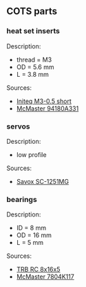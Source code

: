 ## COTS parts

### heat set inserts

Description:
* thread = M3
* OD = 5.6 mm
* L = 3.8 mm

Sources:
* [Initeq M3-0.5 short](https://www.amazon.com/gp/product/B077CJV3Z9/)
* [McMaster 94180A331](https://www.mcmaster.com/94180a331)


### servos

Description:
* low profile

Sources:
* [Savox SC-1251MG](https://www.amazon.com/gp/product/B004K3FAJE/)


### bearings

Description:
* ID = 8 mm
* OD = 16 mm
* L = 5 mm

Sources:
* [TRB RC 8x16x5](https://www.amazon.com/gp/product/B00ZVF8EMU/ref=oh_aui_detailpage_o02_s00?ie=UTF8&psc=1)
* [McMaster 7804K117](https://www.mcmaster.com/7804k117)
